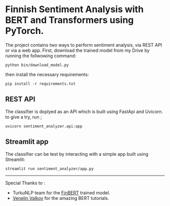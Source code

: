 # Finnish Sentiment Analysis with BERT and Transformers using PyTorch.
The project contains two ways to perform sentiment analysis, via REST API or via a web app.
First, download the trained model from my Drive by running the follwowing command:

```
python bin/download_model.py
```
then install the necessary requirements:
```
pip install -r requirements.txt
```

## REST API
The classifier is doplyed as an API which is built using FastApi and Uvicorn. to give a try, run ;

```
uvicorn sentiment_analyzer.api:app
```

## Streamlit app
The classifier can be test by interacting with a simple app built using Streamlit:

```
streamlit run sentiment_analyzer/app.py
```


***

Special Thanks to :
* TurkuNLP team for the [FinBERT](https://github.com/TurkuNLP/FinBERT) trained model.
* [Venelin Valkov](https://github.com/curiousily) for the amazing BERT tutorials.
